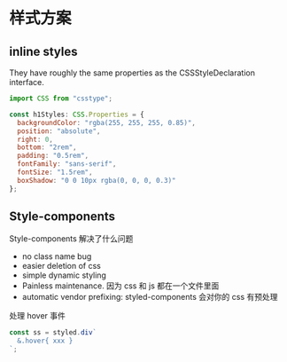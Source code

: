 # 样式方案

## inline styles

They have roughly the same properties as the CSSStyleDeclaration interface.

```js
import CSS from "csstype";

const h1Styles: CSS.Properties = {
  backgroundColor: "rgba(255, 255, 255, 0.85)",
  position: "absolute",
  right: 0,
  bottom: "2rem",
  padding: "0.5rem",
  fontFamily: "sans-serif",
  fontSize: "1.5rem",
  boxShadow: "0 0 10px rgba(0, 0, 0, 0.3)"
};
```

## Style-components

Style-components 解决了什么问题

- no class name bug
- easier deletion of css
- simple dynamic styling
- Painless maintenance. 因为 css 和 js 都在一个文件里面
- automatic vendor prefixing: styled-components 会对你的 css 有预处理

处理 hover 事件

```js
const ss = styled.div`
  &.hover{ xxx }
`;
```
